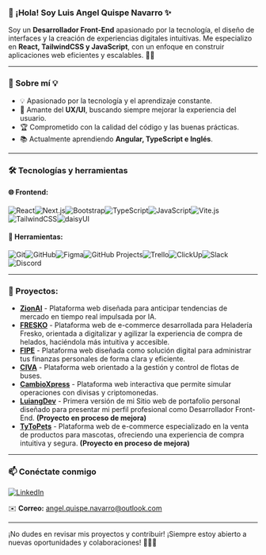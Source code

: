 ### 👋 ¡Hola! Soy Luis Angel Quispe Navarro ✨

Soy un **Desarrollador Front-End** apasionado por la tecnología, el diseño de interfaces y la creación de experiencias digitales intuitivas. Me especializo en **React, TailwindCSS y JavaScript**, con un enfoque en construir aplicaciones web eficientes y escalables. 🚀✨

---

### 🚀 Sobre mí 💡
- 💡 Apasionado por la tecnología y el aprendizaje constante.
- 🎨 Amante del **UX/UI**, buscando siempre mejorar la experiencia del usuario.
- 🏆 Comprometido con la calidad del código y las buenas prácticas.
- 📚 Actualmente aprendiendo **Angular, TypeScript e Inglés**.

---

### 🛠️ Tecnologías y herramientas

#### 🌐 Frontend:
![React](https://img.shields.io/badge/React-20232A?style=for-the-badge&logo=react&logoColor=61DAFB)![Next.js](https://img.shields.io/badge/Next.js-000000?style=for-the-badge&logo=nextdotjs&logoColor=white)![Bootstrap](https://img.shields.io/badge/Bootstrap-7952B3?style=for-the-badge&logo=bootstrap&logoColor=white)![TypeScript](https://img.shields.io/badge/TypeScript-007ACC?style=for-the-badge&logo=typescript&logoColor=white)![JavaScript](https://img.shields.io/badge/JavaScript-F7DF1E?style=for-the-badge&logo=javascript&logoColor=black)![Vite.js](https://img.shields.io/badge/Vite.js-646CFF?style=for-the-badge&logo=vite&logoColor=white)![TailwindCSS](https://img.shields.io/badge/TailwindCSS-38B2AC?style=for-the-badge&logo=tailwind-css&logoColor=white)![daisyUI](https://img.shields.io/badge/daisyUI-5A67D8?style=for-the-badge&logo=tailwind-css&logoColor=white) 

#### 🔧 Herramientas:
![Git](https://img.shields.io/badge/Git-F05032?style=for-the-badge&logo=git&logoColor=white)![GitHub](https://img.shields.io/badge/GitHub-181717?style=for-the-badge&logo=github&logoColor=white)![Figma](https://img.shields.io/badge/Figma-F24E1E?style=for-the-badge&logo=figma&logoColor=white)![GitHub Projects](https://img.shields.io/badge/GitHub%20Projects-000000?style=for-the-badge&logo=github&logoColor=white)![Trello](https://img.shields.io/badge/Trello-0079BF?style=for-the-badge&logo=trello&logoColor=white)![ClickUp](https://img.shields.io/badge/ClickUp-7B68EE?style=for-the-badge&logo=clickup&logoColor=white)![Slack](https://img.shields.io/badge/Slack-4A154B?style=for-the-badge&logo=slack&logoColor=white)![Discord](https://img.shields.io/badge/Discord-5865F2?style=for-the-badge&logo=discord&logoColor=white)

---

### 📌 Proyectos:
- **[ZionAI](https://github.com/M41k80/app-prediccion-tendencias)** - Plataforma web diseñada para anticipar tendencias de mercado en tiempo real impulsada por IA.
- **[FRESKO](https://github.com/No-Country-simulation/s21-13-n-webapp)** - Plataforma web de e-commerce desarrollada para Heladería Fresko, orientada a digitalizar y agilizar la experiencia de compra de helados, haciéndola más intuitiva y accesible.
- **[FIPE](https://github.com/No-Country-simulation/c23-68-webapp)** - Plataforma web diseñada como solución digital para administrar tus finanzas personales de forma clara y eficiente.
- **[CIVA](https://github.com/LuiangDev/buses-api-frontend)** - Plataforma web orientado a la gestión y control de flotas de buses.
- **[CambioXpress](https://github.com/LuiangDev/EntregasJS/tree/main/ProyectoFinal-LuisQuispe)** - Plataforma web interactiva que permite simular operaciones con divisas y criptomonedas.
- **[LuiangDev](https://github.com/LuiangDev/EntregaDesarrolloWeb)** - Primera versión de mi Sitio web de portafolio personal diseñado para presentar mi perfil profesional como Desarrollador Front-End. **(Proyecto en proceso de mejora)**
- **[TyToPets](https://github.com/LuiangDev/ProyectoFinal-LuisQuispe)** - Plataforma web de e-commerce especializado en la venta de productos para mascotas, ofreciendo una experiencia de compra intuitiva y segura. **(Proyecto en proceso de mejora)**

---

### 📫 Conéctate conmigo
[![LinkedIn](https://img.shields.io/badge/LinkedIn-0077B5?style=for-the-badge&logo=linkedin&logoColor=white)](https://www.linkedin.com/in/luis-angel-quispe)

✉️ **Correo:** angel.quispe.navarro@outlook.com

---

¡No dudes en revisar mis proyectos y contribuir! ¡Siempre estoy abierto a nuevas oportunidades y colaboraciones! 🚀✨💡
